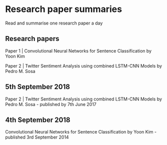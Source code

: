 # Research paper summaries
Read and summarise one research paper a day

## Research papers
Paper 1 | Convolutional Neural Networks for Sentence Classification by Yoon Kim

Paper 2 | Twitter Sentiment Analysis using combined LSTM-CNN Models by Pedro M. Sosa

## 5th September 2018
Paper 2 | Twitter Sentiment Analysis using combined LSTM-CNN Models by Pedro M. Sosa - published by 7th June 2017

## 4th September 2018
Convolutional Neural Networks for Sentence Classification by Yoon Kim - published 3rd September 2014